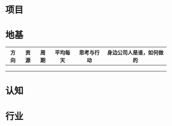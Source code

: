 





# 项目





# 地基

| 方向 | 资源 | 周期 | 平均每天 | 思考与行动 | 身边公司人是谁，如何做的 |
| ---- | ---- | ---- | -------- | ---------- | ------------------------ |
|      |      |      |          |            |                          |
|      |      |      |          |            |                          |
|      |      |      |          |            |                          |



# 认知



# 行业

